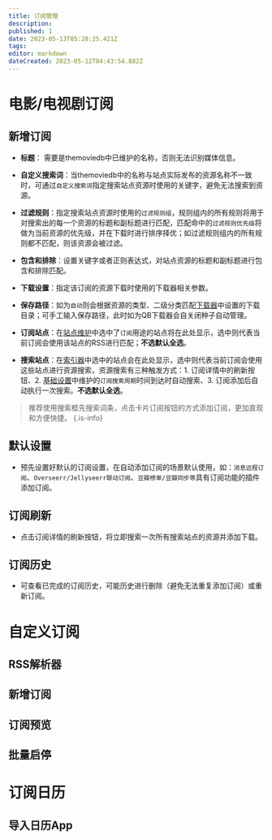 ```yaml
---
title: 订阅管理
description: 
published: 1
date: 2023-05-13T05:28:25.421Z
tags: 
editor: markdown
dateCreated: 2023-05-12T04:43:54.882Z
---
```


# 电影/电视剧订阅
## 新增订阅

- **标题**： 需要是themoviedb中已维护的名称，否则无法识别媒体信息。
- **自定义搜索词**：当themoviedb中的名称与站点实际发布的资源名称不一致时，可通过`自定义搜索词`指定搜索站点资源时使用的关键字，避免无法搜索到资源。
- **过滤规则**：指定搜索站点资源时使用的`过滤规则组`，规则组内的所有规则将用于对搜索出的每一个资源的标题和副标题进行匹配，匹配命中的`过滤规则优先级`将做为当前资源的优先级，并在下载时进行排序择优；如过滤规则组内的所有规则都不匹配，则该资源会被过滤。
- **包含和排除**：设置关键字或者正则表达式，对站点资源的标题和副标题进行包含和排除匹配。
- **下载设置**：指定该订阅的资源下载时使用的下载器相关参数。
- **保存路径**：如为`自动`则会根据资源的类型、二级分类匹配[下载器](/下载器)中设置的下载目录；可手工输入保存路径，此时如为QB下载器会自关闭种子自动管理。

- **订阅站点**：在[站点维护](/站点维护)中选中了`订阅`用途的站点将在此处显示，选中则代表当前订阅会使用该站点的RSS进行匹配；**不选默认全选**。
- **搜索站点**：在[索引器](/索引器)中选中的站点会在此处显示，选中则代表当前订阅会使用这些站点进行资源搜索，资源搜索有三种触发方式：1. 订阅详情中的刷新按钮、2. [基础设置](/基础设置/服务)中维护的`订阅搜索周期`时间到达时自动搜索、3. 订阅添加后自动执行一次搜索。**不选默认全选**。

> 推荐使用搜索框先搜索词条，点击卡片订阅按钮的方式添加订阅，更加直观和方便快捷。
{.is-info}

## 默认设置

- 预先设置好默认的订阅设置，在自动添加订阅的场景默认使用，如：`消息远程订阅`、`Overseerr/Jellyseerr联动订阅`、`豆瓣榜单/豆瓣同步等`具有订阅功能的插件添加订阅。

## 订阅刷新

- 点击订阅详情的刷新按钮，将立即搜索一次所有搜索站点的资源并添加下载。

## 订阅历史

- 可查看已完成的订阅历史，可能历史进行删除（避免无法重复添加订阅）或重新订阅。

# 自定义订阅
## RSS解析器
## 新增订阅
## 订阅预览
## 批量启停

# 订阅日历
## 导入日历App